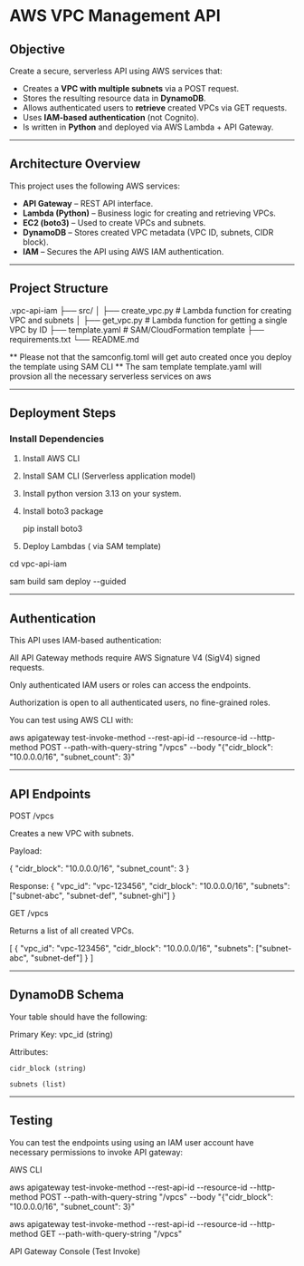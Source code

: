 #  AWS VPC Management API


##  Objective

Create a secure, serverless API using AWS services that:

- Creates a **VPC with multiple subnets** via a POST request.
- Stores the resulting resource data in **DynamoDB**.
- Allows authenticated users to **retrieve** created VPCs via GET requests.
- Uses **IAM-based authentication** (not Cognito).
- Is written in **Python** and deployed via AWS Lambda + API Gateway.

---

## Architecture Overview


This project uses the following AWS services:

- **API Gateway** – REST API interface.
- **Lambda (Python)** – Business logic for creating and retrieving VPCs.
- **EC2 (boto3)** – Used to create VPCs and subnets.
- **DynamoDB** – Stores created VPC metadata (VPC ID, subnets, CIDR block).
- **IAM** – Secures the API using AWS IAM authentication.

---

##  Project Structure


.vpc-api-iam
├── src/
│ ├── create_vpc.py # Lambda function for creating VPC and subnets
│ ├── get_vpc.py # Lambda function for getting a single VPC by ID
├── template.yaml # SAM/CloudFormation template 
├── requirements.txt
└── README.md

** Please not that the samconfig.toml will get auto created once you deploy the template using SAM CLI
** The sam template template.yaml will provsion all the necessary serverless services on aws

---

##  Deployment Steps


### Install Dependencies

1. Install AWS CLI

2. Install SAM CLI (Serverless application model)

3. Install python version 3.13 on your system.

4. Install boto3 package 

   pip install boto3


5. Deploy Lambdas ( via SAM template)

cd vpc-api-iam

sam build
sam deploy --guided


---

##  Authentication


This API uses IAM-based authentication:

All API Gateway methods require AWS Signature V4 (SigV4) signed requests.

Only authenticated IAM users or roles can access the endpoints.

Authorization is open to all authenticated users, no fine-grained roles.

You can test using AWS CLI with:

aws apigateway test-invoke-method --rest-api-id <api-id> --resource-id <resource-id> --http-method POST --path-with-query-string "/vpcs" --body "{\"cidr_block\": \"10.0.0.0/16\", \"subnet_count\": 3}"

---

## API Endpoints

POST /vpcs

Creates a new VPC with subnets.

Payload:

{
  "cidr_block": "10.0.0.0/16",
  "subnet_count": 3
}

Response:
{
  "vpc_id": "vpc-123456",
  "cidr_block": "10.0.0.0/16",
  "subnets": ["subnet-abc", "subnet-def", "subnet-ghi"]
}

 GET /vpcs

Returns a list of all created VPCs.

[
  {
    "vpc_id": "vpc-123456",
    "cidr_block": "10.0.0.0/16",
    "subnets": ["subnet-abc", "subnet-def"]
  }
]

---


## DynamoDB Schema

Your table should have the following:

Primary Key: vpc_id (string)

Attributes:

    cidr_block (string)

    subnets (list)

---


## Testing

You can test the endpoints using using an IAM user account have necessary permissions to invoke API gateway:


AWS CLI

aws apigateway test-invoke-method --rest-api-id <api-gw-id> --resource-id <resource-id> --http-method POST --path-with-query-string "/vpcs" --body "{\"cidr_block\": \"10.0.0.0/16\", \"subnet_count\": 3}"

aws apigateway test-invoke-method --rest-api-id <api-gw-id>--resource-id <resource-id> --http-method GET --path-with-query-string "/vpcs" 

API Gateway Console (Test Invoke)




	
